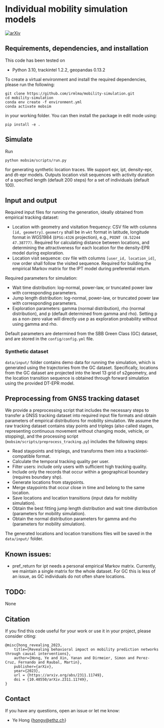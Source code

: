 # Individual mobility simulation models

[![arXiv](https://img.shields.io/badge/arXiv-2311.11749-b31b1b.svg)](https://arxiv.org/abs/2311.11749)


## Requirements, dependencies, and installation
This code has been tested on

- Python 3.10, trackintel 1.2.2, geopandas 0.13.2

To create a virtual environment and install the required dependencies, please run the following:
```shell
git clone https://github.com/irmlma/mobility-simulation.git
cd mobility-simulation
conda env create -f environment.yml
conda activate mobsim
```
in your working folder. You can then install the package in edit mode using:
```
pip install -e .
```

## Simulate

Run 

```
python mobsim/scripts/run.py
```
for generating synthetic location traces. We support epr, ipt, density-epr, and dt-epr models. Outputs location visit sequences with activity duration of a specified length (default 200 steps) for a set of individuals (default 100). 

## Input and output

Required input files for running the generation, ideally obtained from empirical tracking dataset:

- Location with geometry and visitation frequency: CSV file with columns `[id, geometry]`. `geometry` shall be in `wkt` format in latitude, longitude format in WGS1984 (`EPSG:4326` projection), e.g., `POINT (8.52244 47.38777)`. Required for calculating distance between locations, and determining the attractiveness for each location for the density-EPR model during exploration. 
- Location visit sequence: csv file with columns `[user_id, location_id]`, row order shall follow the visited sequence. Required for building the empirical Markov matrix for the IPT model during preferential return. 

Required parameters for simulation:
- Wait time distribution: log-normal, power-law, or truncated power law with corresponding parameters.
- Jump length distribution: log-normal, power-law, or truncated power law with corresponding parameters.
- Exploration parameters: gamma (normal distribution), rho (normal distribution), and p (default determined from gamma and rho). Setting p as a non-zero value will directly use p as exploration probability without using gamma and rho. 

Default parameters are determined from the SBB Green Class (GC) dataset, and are stored in the `config/config.yml` file.

### Synthetic dataset

`data/input/` folder contains demo data for running the simulation, which is generated using the trajectories from the GC dataset. Specifically, locations from the GC dataset are projected into the level 13 grid of s2geometry, and the location transition sequence is obtained through forward simulation using the provided DT-EPR model. 


## Preprocessing from GNSS tracking dataset

We provide a preprocessing script that includes the necessary steps to transfer a GNSS tracking dataset into required input file formats and obtain parameters of empirical distributions for mobility simulation. We assume the raw tracking dataset contains stay points and triplegs (also called stages, representing continuous movement without changing mode, vehicle, or stopping), and the processing script (`mobsim/scripts/preprocess_tracking.py`) includes the following steps:
- Read staypoints and triplegs, and transforms them into a trackintel-compatible format.
- Calculate the temporal tracking quality per user.
- Filter users: include only users with sufficient high tracking quality. 
- Include only the records that occur within a geographical boundary (requires boundary shp). 
- Generate locations from staypoints. 
- Merge staypoints that occur close in time and belong to the same location.
- Save locations and location transitions (input data for mobility simulation).
- Obtain the best fitting jump length distribution and wait time distribution (parameters for mobility simulation).
- Obtain the normal distribution parameters for gamma and rho (parameters for mobility simulation).

The generated locations and location transitions files will be saved in the `data/input/` folder.

## Known issues:
- pref_return for ipt needs a personal empirical Markov matrix. Currently, we maintain a single matrix for the whole dataset. For GC this is less of an issue, as GC individuals do not often share locations. 

## TODO:
None

## Citation
If you find this code useful for your work or use it in your project, please consider citing:

```shell
@misc{hong_revealing_2023,
    title={Revealing behavioral impact on mobility prediction networks through causal interventions},
    author={Hong, Ye and Xin, Yanan and Dirmeier, Simon and Perez-Cruz, Fernando and Raubal, Martin},
    publisher={arXiv},
    year={2023},
    url = {https://arxiv.org/abs/2311.11749},
    doi = {10.48550/arXiv.2311.11749},
}
```

## Contact
If you have any questions, open an issue or let me know: 
- Ye Hong {hongy@ethz.ch}

